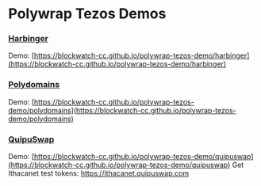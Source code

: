 # Polywrap Tezos Demos

### [Harbinger](./harbinger/)
Demo: [https://blockwatch-cc.github.io/polywrap-tezos-demo/harbinger](https://blockwatch-cc.github.io/polywrap-tezos-demo/harbinger)

### [Polydomains](./polydomains/)
Demo: [https://blockwatch-cc.github.io/polywrap-tezos-demo/polydomains](https://blockwatch-cc.github.io/polywrap-tezos-demo/polydomains)

### [QuipuSwap](./quipuswap/)
Demo: [https://blockwatch-cc.github.io/polywrap-tezos-demo/quipuswap](https://blockwatch-cc.github.io/polywrap-tezos-demo/quipuswap)
Get Ithacanet test tokens: https://ithacanet.quipuswap.com